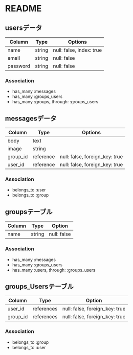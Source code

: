 # README

##  usersデータ

|Column|Type|Options|
|-----|----|-------|
|name|string|null: false, index: true|
|email|string|null: false|
|password|string|null: false|

### Association
- has_many :messages
- has_many :groups_users
- has_many :groups, through: :groups_users

##  messagesデータ

|Column|Type|Options|
|-----|----|-------|
|body|text||
|image|string||
|group_id|reference|null: false, foreign_key: true|
|user_id|reference|null: false, foreign_key: true|

### Association
- belongs_to :user
- belongs_to :group

## groupsテーブル

|Column|Type|Option|
|------|----|------|
|name|string|null: false|

### Association
- has_many :messages
- has_many :groups_users
- has_many :users, through: :groups_users

## groups_Usersテーブル

|Column|Type|Option|
|------|----|------|
|user_id|references|null: false, foreign_key: true|
|group_id|references|null: false, foreign_key: true|

### Association
- belongs_to :group
- belongs_to :user